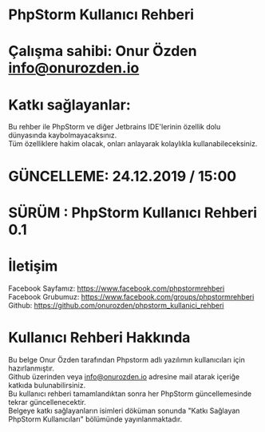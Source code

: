 # PhpStorm Kullanıcı Rehberi
# Çalışma sahibi: Onur Özden <info@onurozden.io>
# Katkı sağlayanlar: 

Bu rehber ile PhpStorm ve diğer Jetbrains IDE'lerinin özellik dolu dünyasında kaybolmayacaksınız.<br/> 
Tüm özelliklere hakim olacak, onları anlayarak kolaylıkla kullanabileceksiniz.<br/>


# GÜNCELLEME: 24.12.2019 / 15:00
# SÜRÜM : PhpStorm Kullanıcı Rehberi 0.1

# İletişim
Facebook Sayfamız: https://www.facebook.com/phpstormrehberi<br/>
Facebook Grubumuz: https://www.facebook.com/groups/phpstormrehberi<br/>
Github: https://github.com/onurozden/phpstorm_kullanici_rehberi<br/>

# Kullanıcı Rehberi Hakkında
Bu belge Onur Özden tarafından Phpstorm adlı yazılımın kullanıcıları için hazırlanmıştır.<br/>
Github üzerinden veya info@onurozden.io adresine mail atarak içeriğe katkıda bulunabilirsiniz.<br/>
Bu kullanıcı rehberi tamamlandıktan sonra her PhpStorm güncellemesinde tekrar güncellenecektir.<br/>
Belgeye katkı sağlayanların isimleri döküman sonunda "Katkı Sağlayan PhpStorm Kullanıcıları" bölümünde yayınlanmaktadır.<br/>
